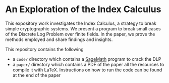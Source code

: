# An Exploration of the Index Calculus
This expository work investigates the Index Calculus, a strategy to break simple cryptographic systems. We present a program to break small cases of the Discrete Log Problem over finite fields. In the paper, we prove the methods employed and share findings and insights. 

This repository contains the following 
- a `code/` directory which contains a [SageMath](https://www.sagemath.org/) program to crack the DLP
- a `paper/` directory which contains a PDF of the paper all the resources to compile it with LaTeX. Instructions on how to run the code can be found at the end of the paper
